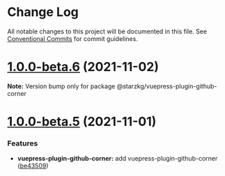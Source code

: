 # Change Log

All notable changes to this project will be documented in this file.
See [Conventional Commits](https://conventionalcommits.org) for commit guidelines.

# [1.0.0-beta.6](https://github.com/vuepress/vuepress-next/compare/v1.0.0-beta.5...v1.0.0-beta.6) (2021-11-02)

**Note:** Version bump only for package @starzkg/vuepress-plugin-github-corner





# [1.0.0-beta.5](https://github.com/vuepress/vuepress-next/compare/v1.0.0-beta.3...v1.0.0-beta.5) (2021-11-01)


### Features

* **vuepress-plugin-github-corner:** add vuepress-plugin-github-corner ([be43509](https://github.com/vuepress/vuepress-next/commit/be435098ac96139de80125884a3a897dec0a3df7))
